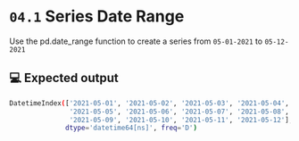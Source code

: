# `04.1` Series Date Range

Use the pd.date_range function to create a series from `05-01-2021` to `05-12-2021`

## 💻 Expected output

```bash
DatetimeIndex(['2021-05-01', '2021-05-02', '2021-05-03', '2021-05-04',
               '2021-05-05', '2021-05-06', '2021-05-07', '2021-05-08',
               '2021-05-09', '2021-05-10', '2021-05-11', '2021-05-12'],
              dtype='datetime64[ns]', freq='D')
```